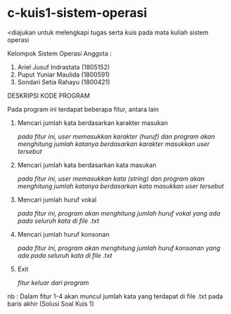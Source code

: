 # c-kuis1-sistem-operasi
&lt;diajukan untuk melengkapi tugas serta kuis pada mata kuliah sistem operasi

Kelompok Sistem Operasi
Anggota :
1.  Ariel Jusuf Indrastata (1805152)
2.  Puput Yuniar Maulida (1800591)
3.  Sondari Setia Rahayu (1800421)

DESKRIPSI KODE PROGRAM

Pada program ini terdapat beberapa fitur, antara lain
1.  Mencari jumlah kata berdasarkan karakter masukan
    
    *pada fitur ini, user memasukkan karakter (huruf) dan 
    program akan menghitung jumlah katanya 
    berdasarkan karakter masukkan user tersebut*
2.  Mencari jumlah kata berdasarkan kata masukan
    
    *pada fitur ini,  user memasukkan kata (string) dan 
    program akan menghitung jumlah katanya 
    berdasarkan kata masukkan user tersebut*
3.  Mencari jumlah huruf vokal
    
    *pada fitur ini, program akan menghitung jumlah huruf vokal
    yang ada pada seluruh kata di file .txt*
4.  Mencari jumlah huruf konsonan
    
    *pada fitur ini, program akan menghitung jumlah huruf konsonan
    yang ada pada seluruh kata di file .txt*
5.  Exit
    
    *fitur keluar dari program*

nb  : Dalam fitur 1-4 akan muncul jumlah kata yang terdapat di file .txt pada baris akhir (Solusi Soal Kuis 1)
